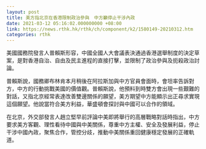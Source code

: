 ```yaml
---
layout: post
title: 美方指北京在香港限制政治參與　中方籲停止干涉內政
date: 2021-03-12 05:16:02.000000000 +08:00
link: https://news.rthk.hk/rthk/ch/component/k2/1580149-20210312.htm
categories: rthk
---
```


美國國務院發言人普賴斯形容，中國全國人大會議表決通過香港選舉制度的決定草案，是對香港自治、自由及民主進程的直接打擊，並限制了政治參與及扼殺政治討論。

普賴斯說，國務卿布林肯本月稍後在阿拉斯加與中方官員會面時，會坦率告訴對方，中方的行動挑戰美國的價值觀。普賴斯說，他預料到時雙方會出現一些艱難的對話，又指北京經常表達改善雙邊關係的願望，美方期望中方能顯示出正尋求實現這個願望。他說當符合美方利益，華盛頓會探討與中國可以合作的領域。

在北京，外交部發言人趙立堅早前評論中美即將舉行的高層戰略對話時指出，中方要求美方客觀、理性看待中國與中美關係，尊重中方主權、安全及發展利益，停止干涉中國內政，聚焦合作，管控分歧，推動中美關係重回健康穩定發展的正確軌道。
